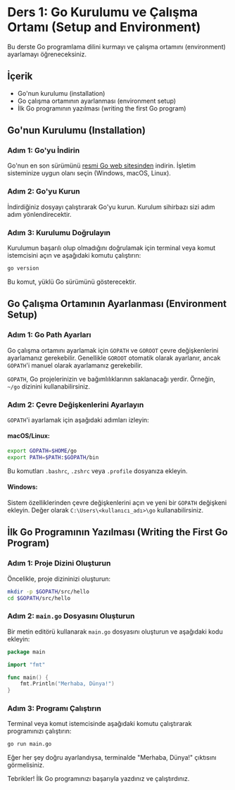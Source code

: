 # Ders 1: Go Kurulumu ve Çalışma Ortamı (Setup and Environment)

Bu derste Go programlama dilini kurmayı ve çalışma ortamını (environment) ayarlamayı öğreneceksiniz.

## İçerik

- Go'nun kurulumu (installation)
- Go çalışma ortamının ayarlanması (environment setup)
- İlk Go programının yazılması (writing the first Go program)

## Go'nun Kurulumu (Installation)

### Adım 1: Go'yu İndirin

Go'nun en son sürümünü [resmi Go web sitesinden](https://golang.org/dl/) indirin. İşletim sisteminize uygun olanı seçin (Windows, macOS, Linux).

### Adım 2: Go'yu Kurun

İndirdiğiniz dosyayı çalıştırarak Go'yu kurun. Kurulum sihirbazı sizi adım adım yönlendirecektir.

### Adım 3: Kurulumu Doğrulayın

Kurulumun başarılı olup olmadığını doğrulamak için terminal veya komut istemcisini açın ve aşağıdaki komutu çalıştırın:

```sh
go version
```

Bu komut, yüklü Go sürümünü gösterecektir.

## Go Çalışma Ortamının Ayarlanması (Environment Setup)

### Adım 1: Go Path Ayarları

Go çalışma ortamını ayarlamak için `GOPATH` ve `GOROOT` çevre değişkenlerini ayarlamanız gerekebilir. Genellikle `GOROOT` otomatik olarak ayarlanır, ancak `GOPATH`'i manuel olarak ayarlamanız gerekebilir.

`GOPATH`, Go projelerinizin ve bağımlılıklarının saklanacağı yerdir. Örneğin, `~/go` dizinini kullanabilirsiniz.

### Adım 2: Çevre Değişkenlerini Ayarlayın

`GOPATH`'i ayarlamak için aşağıdaki adımları izleyin:

#### macOS/Linux:

```sh
export GOPATH=$HOME/go
export PATH=$PATH:$GOPATH/bin
```

Bu komutları `.bashrc`, `.zshrc` veya `.profile` dosyanıza ekleyin.

#### Windows:

Sistem özelliklerinden çevre değişkenlerini açın ve yeni bir `GOPATH` değişkeni ekleyin. Değer olarak `C:\Users\<kullanıcı_adı>\go` kullanabilirsiniz.

## İlk Go Programının Yazılması (Writing the First Go Program)

### Adım 1: Proje Dizini Oluşturun

Öncelikle, proje dizininizi oluşturun:

```sh
mkdir -p $GOPATH/src/hello
cd $GOPATH/src/hello
```

### Adım 2: `main.go` Dosyasını Oluşturun

Bir metin editörü kullanarak `main.go` dosyasını oluşturun ve aşağıdaki kodu ekleyin:

```go
package main

import "fmt"

func main() {
    fmt.Println("Merhaba, Dünya!")
}
```

### Adım 3: Programı Çalıştırın

Terminal veya komut istemcisinde aşağıdaki komutu çalıştırarak programınızı çalıştırın:

```sh
go run main.go
```

Eğer her şey doğru ayarlandıysa, terminalde "Merhaba, Dünya!" çıktısını görmelisiniz.

Tebrikler! İlk Go programınızı başarıyla yazdınız ve çalıştırdınız.
